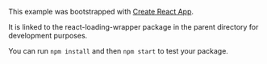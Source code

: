 This example was bootstrapped with [Create React App](https://github.com/facebook/create-react-app).

It is linked to the react-loading-wrapper package in the parent directory for development purposes.

You can run `npm install` and then `npm start` to test your package.
